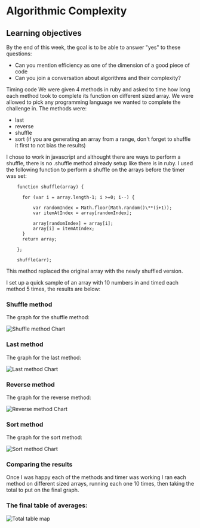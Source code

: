 # Algorithmic Complexity

## Learning objectives
By the end of this week, the goal is to be able to answer "yes" to these questions:

- Can you mention efficiency as one of the dimension of a good piece of code
- Can you join a conversation about algorithms and their complexity?

Timing code
We were given 4 methods in ruby and asked to time how long each method took to complete its function on different sized array. We were allowed to pick any programming language we wanted to complete the challenge in. The methods were:

- last
- reverse
- shuffle
- sort (if you are generating an array from a range, don't forget to shuffle it first to not bias the results)

I chose to work in javascript and althought there are ways to perform a shuffle, there is no .shuffle method already setup like there is in ruby. I used the following function to perform a shuffle on the arrays before the timer was set:


        function shuffle(array) {

          for (var i = array.length-1; i >=0; i--) {

              var randomIndex = Math.floor(Math.random()\**(i+1));
              var itemAtIndex = array[randomIndex];

              array[randomIndex] = array[i];
              array[i] = itemAtIndex;
          }
          return array;

        };

        shuffle(arr);



This method replaced the original array with the newly shuffled version.



I set up a quick sample of an array with 10 numbers in and timed each method 5 times, the results are below:



### Shuffle method

The graph for the shuffle method:


![Shuffle method Chart](https://user-images.githubusercontent.com/37640287/49387935-e8199080-f71a-11e8-8daa-02874a7d248a.png)


### Last method

The graph for the last method:


![Last method Chart](https://user-images.githubusercontent.com/37640287/49388023-0aaba980-f71b-11e8-9845-363251038973.png)


### Reverse method

The graph for the reverse method:


![Reverse method Chart](https://user-images.githubusercontent.com/37640287/49387989-fbc4f700-f71a-11e8-9dd8-367b5824298f.png)


### Sort method

The graph for the sort method:


![Sort method Chart](https://user-images.githubusercontent.com/37640287/49387889-d3d59380-f71a-11e8-97b5-2dced969188d.png)


### Comparing the results

Once I was happy each of the methods and timer was working I ran each method on different sized arrays, running each one 10 times, then taking the total to put on the final graph.


### The final table of averages:


![Total table map](https://user-images.githubusercontent.com/37640287/49387674-5b6ed280-f71a-11e8-806f-16e18138ea9b.png)
